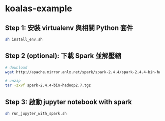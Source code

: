 # koalas-example

## Step 1: 安裝 virtualenv 與相關 Python 套件
```bash
sh install_env.sh
```

## Step 2 (optional): 下載 Spark 並解壓縮
```bash
# download
wget http://apache.mirror.anlx.net/spark/spark-2.4.4/spark-2.4.4-bin-hadoop2.7.tgz

# unzip
tar -zxvf spark-2.4.4-bin-hadoop2.7.tgz
```

## Step 3: 啟動 jupyter notebook with spark
```bash
sh run_jupyter_with_spark.sh
```
